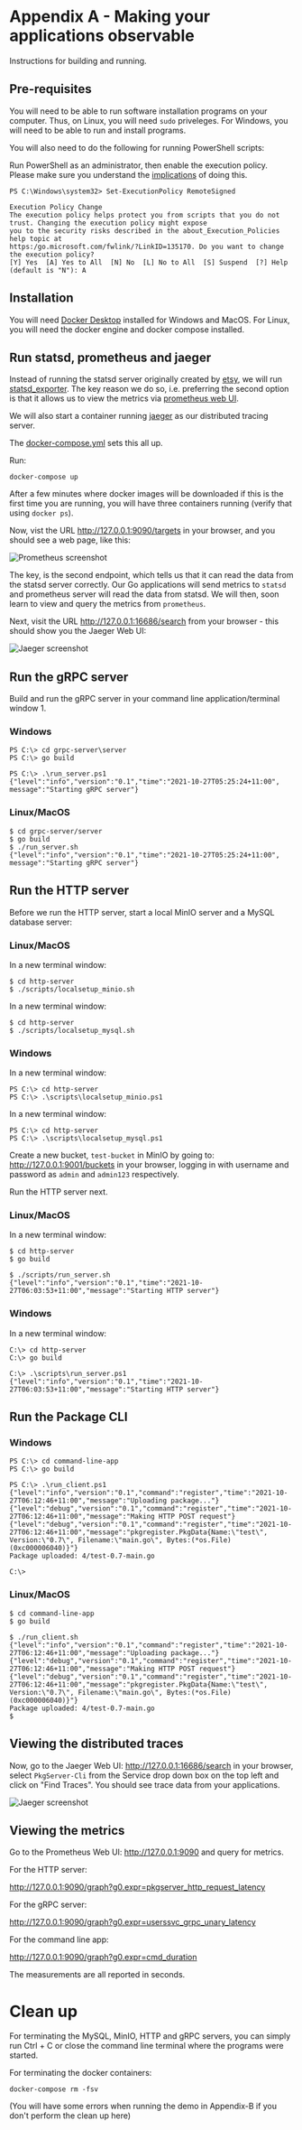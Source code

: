 # Appendix A - Making your applications observable

Instructions for building and running.

## Pre-requisites

You will need to be able to run software installation programs on your computer.
Thus, on Linux, you will need `sudo` priveleges. For Windows, you will need to
be able to run and install programs. 

You will also need to do the following for running PowerShell scripts:

Run PowerShell as an administrator, then enable the execution policy. 
Please make sure you understand the [implications](https://adamtheautomator.com/run-powershell-script/) of doing this.


```
PS C:\Windows\system32> Set-ExecutionPolicy RemoteSigned

Execution Policy Change
The execution policy helps protect you from scripts that you do not trust. Changing the execution policy might expose
you to the security risks described in the about_Execution_Policies help topic at
https:/go.microsoft.com/fwlink/?LinkID=135170. Do you want to change the execution policy?
[Y] Yes  [A] Yes to All  [N] No  [L] No to All  [S] Suspend  [?] Help (default is "N"): A
```
## Installation

You will need [Docker Desktop](https://www.docker.com/products/docker-desktop) installed for Windows and MacOS. For Linux, you will  need the docker engine
and docker compose installed.


## Run statsd, prometheus and jaeger

Instead of running the statsd server originally created by [etsy](https://github.com/statsd/statsd), we will run [statsd_exporter](https://github.com/prometheus/statsd_exporter). The key reason we do so, i.e. preferring the second option is that 
it allows us to view the metrics via [prometheus web UI](https://prometheus.io). 

We will also start a container running [jaeger](https://www.jaegertracing.io/) as our
distributed tracing server.

The [docker-compose.yml](./docker-compose.yml) sets this all up.

Run:

```
docker-compose up
```

After a few minutes where docker images will be downloaded if this is the first time you are running, you will have three containers running (verify that using `docker ps`). 

Now, vist the URL http://127.0.0.1:9090/targets in your browser, and you should see 
a web page, like this:

![Prometheus screenshot](./prometheus_screenshot.png "Prometheus screenshot")

The key, is the second endpoint, which tells us that it can read the data from the statsd server correctly. Our Go applications will send metrics to `statsd` and prometheus server will read the data from statsd. We will then, soon learn to view and query the metrics from `prometheus`.

Next, visit the URL http://127.0.0.1:16686/search from your browser - this should show you the Jaeger Web UI:

![Jaeger screenshot](./jaeger_screenshot.PNG "Jaeger Web UI")

## Run the gRPC server

Build and run the gRPC server in your command line application/terminal window 1.

### Windows

```
PS C:\> cd grpc-server\server
PS C:\> go build

PS C:\> .\run_server.ps1
{"level":"info","version":"0.1","time":"2021-10-27T05:25:24+11:00", message":"Starting gRPC server"}
```

### Linux/MacOS

```
$ cd grpc-server/server
$ go build
$ ./run_server.sh
{"level":"info","version":"0.1","time":"2021-10-27T05:25:24+11:00", message":"Starting gRPC server"}
```

## Run the HTTP server

Before we run the HTTP server, start a local MinIO server and a MySQL database server: 

### Linux/MacOS

In a new terminal window:

```
$ cd http-server
$ ./scripts/localsetup_minio.sh
```


In a new terminal window:

```
$ cd http-server
$ ./scripts/localsetup_mysql.sh
```

### Windows

In a new terminal window:

```
PS C:\> cd http-server
PS C:\> .\scripts\localsetup_minio.ps1
```


In a new terminal window:

```
PS C:\> cd http-server
PS C:\> .\scripts\localsetup_mysql.ps1
```


Create a new bucket, `test-bucket` in MinIO by going to: http://127.0.0.1:9001/buckets
in your browser, logging in with username and password as `admin` and `admin123`
respectively.

Run the HTTP server next. 

### Linux/MacOS

In a new terminal window:

```
$ cd http-server
$ go build

$ ./scripts/run_server.sh
{"level":"info","version":"0.1","time":"2021-10-27T06:03:53+11:00","message":"Starting HTTP server"}
```

### Windows

In a new terminal window:

```
C:\> cd http-server
C:\> go build

C:\> .\scripts\run_server.ps1
{"level":"info","version":"0.1","time":"2021-10-27T06:03:53+11:00","message":"Starting HTTP server"}
```


## Run the Package CLI

### Windows

```
PS C:\> cd command-line-app
PS C:\> go build

PS C:\> .\run_client.ps1
{"level":"info","version":"0.1","command":"register","time":"2021-10-27T06:12:46+11:00","message":"Uploading package..."}
{"level":"debug","version":"0.1","command":"register","time":"2021-10-27T06:12:46+11:00","message":"Making HTTP POST request"}
{"level":"debug","version":"0.1","command":"register","time":"2021-10-27T06:12:46+11:00","message":"pkgregister.PkgData{Name:\"test\", Version:\"0.7\", Filename:\"main.go\", Bytes:(*os.File)(0xc000006040)}"}
Package uploaded: 4/test-0.7-main.go

C:\>

```

### Linux/MacOS

```
$ cd command-line-app
$ go build

$ ./run_client.sh
{"level":"info","version":"0.1","command":"register","time":"2021-10-27T06:12:46+11:00","message":"Uploading package..."}
{"level":"debug","version":"0.1","command":"register","time":"2021-10-27T06:12:46+11:00","message":"Making HTTP POST request"}
{"level":"debug","version":"0.1","command":"register","time":"2021-10-27T06:12:46+11:00","message":"pkgregister.PkgData{Name:\"test\", Version:\"0.7\", Filename:\"main.go\", Bytes:(*os.File)(0xc000006040)}"}
Package uploaded: 4/test-0.7-main.go
$ 
```


## Viewing the distributed traces

Now, go to the Jaeger Web UI: http://127.0.0.1:16686/search in your browser, select `PkgServer-Cli` from the Service drop down box
on the top left and click on "Find Traces". You should see trace data from your applications.

![Jaeger screenshot](./jaeger_traces_screenshot.PNG "Jaeger Web UI with traces")

## Viewing the metrics

Go to the Prometheus Web UI: http://127.0.0.1:9090 and query for metrics.

For the HTTP server:

http://127.0.0.1:9090/graph?g0.expr=pkgserver_http_request_latency

For the gRPC server:

http://127.0.0.1:9090/graph?g0.expr=userssvc_grpc_unary_latency

For the command line app:

http://127.0.0.1:9090/graph?g0.expr=cmd_duration

The measurements are all reported in seconds.

# Clean up

For terminating the MySQL, MinIO, HTTP and gRPC servers, you can simply run Ctrl + C or close the command
line terminal where the programs were started.

For terminating the docker containers:

```
docker-compose rm -fsv
```

(You will have some errors when running the demo in Appendix-B if you don't perform the clean up here)
